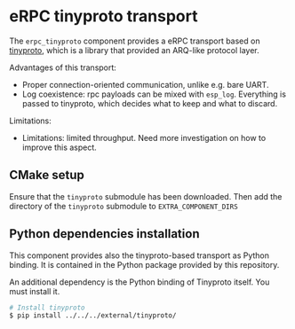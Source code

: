 # eRPC tinyproto transport

The `erpc_tinyproto` component provides a eRPC transport based on [tinyproto](https://github.com/lexus2k/tinyproto), which is a library that provided an ARQ-like protocol layer.

Advantages of this transport:

* Proper connection-oriented communication, unlike e.g. bare UART.
* Log coexistence: rpc payloads can be mixed with `esp_log`. Everything is passed to tinyproto, which decides what to keep and what to discard.

Limitations:

* Limitations: limited throughput. Need more investigation on how to improve this aspect.

## CMake setup

Ensure that the `tinyproto` submodule has been downloaded.
Then add the directory of the `tinyproto` submodule to `EXTRA_COMPONENT_DIRS`

## Python dependencies installation

This component provides also the tinyproto-based transport as Python binding. It is contained in the Python package provided by this repository.

An additional dependency is the Python binding of Tinyproto itself. You must install it.

```bash
# Install tinyproto
$ pip install ../../../external/tinyproto/
```

